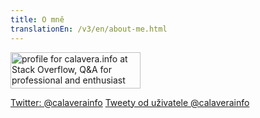 ```yaml
---
title: O mně
translationEn: /v3/en/about-me.html
---
```


<script src="//platform.linkedin.com/in.js" type="text/javascript"></script>
<script type="IN/MemberProfile" data-id="https://www.linkedin.com/in/frantisekrezac" data-format="inline" data-related="false"></script>

<a href="http://stackoverflow.com/users/263639/calavera-info">
<img src="http://stackoverflow.com/users/flair/263639.png" width="208" height="58" alt="profile for calavera.info at Stack Overflow, Q&amp;A for professional and enthusiast programmers" title="profile for calavera.info at Stack Overflow, Q&amp;A for professional and enthusiast programmers">
</a>

<div class="github-card" data-github="calaveraInfo" data-width="400" data-height="" data-theme="default"></div>
<script src="//cdn.jsdelivr.net/github-cards/latest/widget.js"></script>

<a class="twitter-follow-button" href="https://twitter.com/calaverainfo">Twitter: @calaverainfo</a>
<a class="twitter-timeline" href="https://twitter.com/calaverainfo" data-widget-id="725303788559568897">Tweety od uživatele @calaverainfo</a>

<script>!function(d,s,id){var js,fjs=d.getElementsByTagName(s)[0],p=/^http:/.test(d.location)?'http':'https';if(!d.getElementById(id)){js=d.createElement(s);js.id=id;js.src=p+"://platform.twitter.com/widgets.js";fjs.parentNode.insertBefore(js,fjs);}}(document,"script","twitter-wjs");</script>
